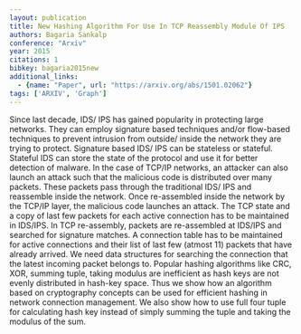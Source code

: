 ```yaml
---
layout: publication
title: New Hashing Algorithm For Use In TCP Reassembly Module Of IPS
authors: Bagaria Sankalp
conference: "Arxiv"
year: 2015
citations: 1
bibkey: bagaria2015new
additional_links:
  - {name: "Paper", url: "https://arxiv.org/abs/1501.02062"}
tags: ['ARXIV', 'Graph']
---
```

Since last decade, IDS/ IPS has gained popularity in protecting large
networks. They can employ signature based techniques and/or flow-based
techniques to prevent intrusion from outside/ inside the network they are
trying to protect. Signature based IDS/ IPS can be stateless or stateful.
Stateful IDS can store the state of the protocol and use it for better
detection of malware. In the case of TCP/IP networks, an attacker can also
launch an attack such that the malicious code is distributed over many packets.
These packets pass through the traditional IDS/ IPS and reassemble inside the
network. Once re-assembled inside the network by the TCP/IP layer, the
malicious code launches an attack.
  The TCP state and a copy of last few packets for each active connection has
to be maintained in IDS/IPS. In TCP re-assembly, packets are re-assembled at
IDS/IPS and searched for signature matches. A connection table has to be
maintained for active connections and their list of last few (atmost 11)
packets that have already arrived. We need data structures for searching the
connection that the latest incoming packet belongs to. Popular hashing
algorithms like CRC, XOR, summing tuple, taking modulus are inefficient as hash
keys are not evenly distributed in hash-key space. Thus we show how an
algorithm based on cryptography concepts can be used for efficient hashing in
network connection management. We also show how to use full four tuple for
calculating hash key instead of simply summing the tuple and taking the modulus
of the sum.
